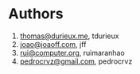 # Authors

1. thomas@durieux.me, tdurieux
2. joao@joaoff.com, jff
3. rui@computer.org, ruimaranhao
4. pedrocrvz@gmail.com, pedrocrvz